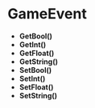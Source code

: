 # GameEvent
* **GetBool()**
* **GetInt()**
* **GetFloat()**
* **GetString()**
* **SetBool()**
* **SetInt()**
* **SetFloat()**
* **SetString()**
